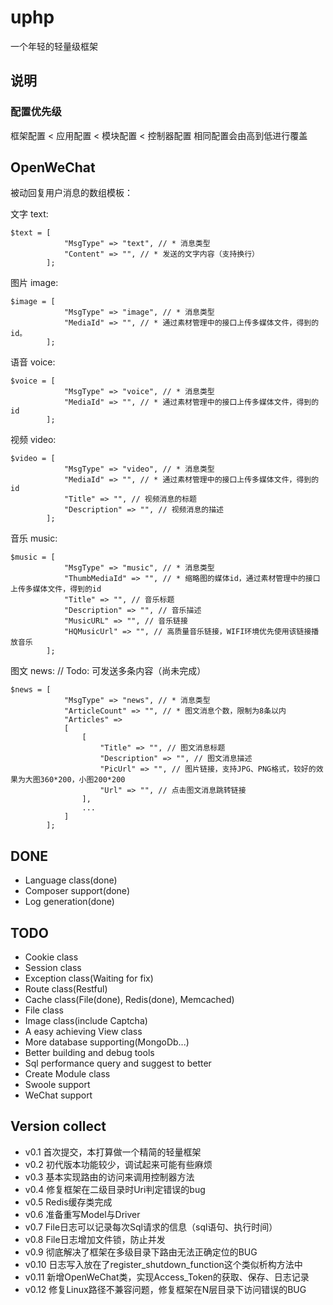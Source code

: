 # uphp 
一个年轻的轻量级框架

## 说明
### 配置优先级
框架配置 < 应用配置 < 模块配置 < 控制器配置
相同配置会由高到低进行覆盖

## OpenWeChat
被动回复用户消息的数组模板：

文字 text:
```
$text = [
            "MsgType" => "text", // * 消息类型
            "Content" => "", // * 发送的文字内容（支持换行）
        ];
```
图片 image:
```
$image = [
            "MsgType" => "image", // * 消息类型
            "MediaId" => "", // * 通过素材管理中的接口上传多媒体文件，得到的id。
        ];
```
语音 voice:
```
$voice = [
            "MsgType" => "voice", // * 消息类型
            "MediaId" => "", // * 通过素材管理中的接口上传多媒体文件，得到的id
        ];
```
视频 video:
```
$video = [
            "MsgType" => "video", // * 消息类型
            "MediaId" => "", // * 通过素材管理中的接口上传多媒体文件，得到的id
            "Title" => "", // 视频消息的标题
            "Description" => "", // 视频消息的描述
        ];
```
音乐 music:
```
$music = [
            "MsgType" => "music", // * 消息类型
            "ThumbMediaId" => "", // * 缩略图的媒体id，通过素材管理中的接口上传多媒体文件，得到的id
            "Title" => "", // 音乐标题
            "Description" => "", // 音乐描述
            "MusicURL" => "", // 音乐链接
            "HQMusicUrl" => "", // 高质量音乐链接，WIFI环境优先使用该链接播放音乐
        ];
```
图文 news: // Todo: 可发送多条内容（尚未完成）
```
$news = [
            "MsgType" => "news", // * 消息类型
            "ArticleCount" => "", // * 图文消息个数，限制为8条以内
            "Articles" =>
            [
                [
                    "Title" => "", // 图文消息标题
                    "Description" => "", // 图文消息描述
                    "PicUrl" => "", // 图片链接，支持JPG、PNG格式，较好的效果为大图360*200，小图200*200
                    "Url" => "", // 点击图文消息跳转链接
                ],
                ...
            ]
        ];
```

## DONE
+ Language class(done)
+ Composer support(done)
+ Log generation(done)

##  TODO
+ Cookie class
+ Session class
+ Exception class(Waiting for fix)
+ Route class(Restful)
+ Cache class(File(done), Redis(done), Memcached)
+ File class
+ Image class(include Captcha)
+ A easy achieving View class
+ More database supporting(MongoDb...)
+ Better building and debug tools
+ Sql performance query and suggest to better
+ Create Module class
+ Swoole support
+ WeChat support


## Version collect
+ v0.1 首次提交，本打算做一个精简的轻量框架
+ v0.2 初代版本功能较少，调试起来可能有些麻烦
+ v0.3 基本实现路由的访问来调用控制器方法
+ v0.4 修复框架在二级目录时Uri判定错误的bug
+ v0.5 Redis缓存类完成
+ v0.6 准备重写Model与Driver
+ v0.7 File日志可以记录每次Sql请求的信息（sql语句、执行时间）
+ v0.8 File日志增加文件锁，防止并发
+ v0.9 彻底解决了框架在多级目录下路由无法正确定位的BUG
+ v0.10 日志写入放在了register_shutdown_function这个类似析构方法中
+ v0.11 新增OpenWeChat类，实现Access_Token的获取、保存、日志记录
+ v0.12 修复Linux路径不兼容问题，修复框架在N层目录下访问错误的BUG